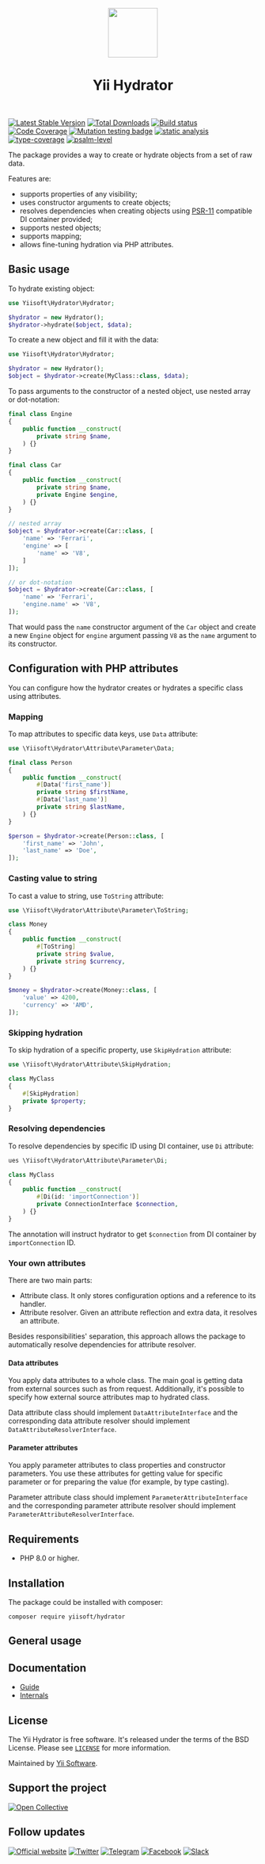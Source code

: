 <p align="center">
    <a href="https://github.com/yiisoft" target="_blank">
        <img src="https://yiisoft.github.io/docs/images/yii_logo.svg" height="100px">
    </a>
    <h1 align="center">Yii Hydrator</h1>
    <br>
</p>

[![Latest Stable Version](https://poser.pugx.org/yiisoft/hydrator/v/stable.png)](https://packagist.org/packages/yiisoft/hydrator)
[![Total Downloads](https://poser.pugx.org/yiisoft/hydrator/downloads.png)](https://packagist.org/packages/yiisoft/hydrator)
[![Build status](https://github.com/yiisoft/hydrator/workflows/build/badge.svg)](https://github.com/yiisoft/hydrator/actions?query=workflow%3Abuild)
[![Code Coverage](https://codecov.io/gh/yiisoft/hydrator/branch/master/graph/badge.svg)](https://codecov.io/gh/yiisoft/hydrator)
[![Mutation testing badge](https://img.shields.io/endpoint?style=flat&url=https%3A%2F%2Fbadge-api.stryker-mutator.io%2Fgithub.com%2Fyiisoft%2Fhydrator%2Fmaster)](https://dashboard.stryker-mutator.io/reports/github.com/yiisoft/hydrator/master)
[![static analysis](https://github.com/yiisoft/hydrator/workflows/static%20analysis/badge.svg)](https://github.com/yiisoft/hydrator/actions?query=workflow%3A%22static+analysis%22)
[![type-coverage](https://shepherd.dev/github/yiisoft/hydrator/coverage.svg)](https://shepherd.dev/github/yiisoft/hydrator)
[![psalm-level](https://shepherd.dev/github/yiisoft/hydrator/level.svg)](https://shepherd.dev/github/yiisoft/hydrator)

The package provides a way to create or hydrate objects from a set of raw data.

Features are:

- supports properties of any visibility;
- uses constructor arguments to create objects;
- resolves dependencies when creating objects using [PSR-11](http://www.php-fig.org/psr/psr-11/) compatible DI container
  provided;
- supports nested objects;
- supports mapping;
- allows fine-tuning hydration via PHP attributes.

## Basic usage

To hydrate existing object:

```php
use Yiisoft\Hydrator\Hydrator;

$hydrator = new Hydrator();
$hydrator->hydrate($object, $data);
```

To create a new object and fill it with the data: 

```php
use Yiisoft\Hydrator\Hydrator;

$hydrator = new Hydrator();
$object = $hydrator->create(MyClass::class, $data);
```

To pass arguments to the constructor of a nested object, use nested array or dot-notation:

```php
final class Engine
{
    public function __construct(
        private string $name,
    ) {}
}

final class Car
{
    public function __construct(
        private string $name,
        private Engine $engine,
    ) {}
}

// nested array
$object = $hydrator->create(Car::class, [
    'name' => 'Ferrari',
    'engine' => [
        'name' => 'V8',
    ]
]);

// or dot-notation
$object = $hydrator->create(Car::class, [
    'name' => 'Ferrari',
    'engine.name' => 'V8',
]);
```

That would pass the `name` constructor argument of the `Car` object and create a new `Engine` object for `engine`
argument passing `V8` as the `name` argument to its constructor.

## Configuration with PHP attributes

You can configure how the hydrator creates or hydrates a specific class using attributes. 

### Mapping 

To map attributes to specific data keys, use `Data` attribute:

```php
use \Yiisoft\Hydrator\Attribute\Parameter\Data;

final class Person
{
    public function __construct(
        #[Data('first_name')]
        private string $firstName,
        #[Data('last_name')]
        private string $lastName,
    ) {}
}

$person = $hydrator->create(Person::class, [
    'first_name' => 'John',
    'last_name' => 'Doe',
]);
```

### Casting value to string

To cast a value to string, use `ToString` attribute:

```php
use \Yiisoft\Hydrator\Attribute\Parameter\ToString;

class Money
{
    public function __construct(
        #[ToString]
        private string $value,
        private string $currency,
    ) {}
}

$money = $hydrator->create(Money::class, [
    'value' => 4200,
    'currency' => 'AMD',
]);
```

### Skipping hydration

To skip hydration of a specific property, use `SkipHydration` attribute:

```php
use \Yiisoft\Hydrator\Attribute\SkipHydration;

class MyClass
{
    #[SkipHydration]
    private $property;
}
```

### Resolving dependencies

To resolve dependencies by specific ID using DI container, use `Di` attribute:

```php
ues \Yiisoft\Hydrator\Attribute\Parameter\Di;

class MyClass
{
    public function __construct(
        #[Di(id: 'importConnection')]
        private ConnectionInterface $connection,
    ) {}
}
```

The annotation will instruct hydrator to get `$connection` from DI container by `importConnection` ID.

### Your own attributes

There are two main parts:

- Attribute class.
  It only stores configuration options and a reference to its handler.
- Attribute resolver.
  Given an attribute reflection and extra data, it resolves an attribute.

Besides responsibilities' separation,
this approach allows the package to automatically resolve dependencies for attribute resolver.

#### Data attributes

You apply data attributes to a whole class.
The main goal is getting data from external sources such as from request.
Additionally, it's possible to specify how external source attributes map to hydrated class.

Data attribute class should implement `DataAttributeInterface` and the corresponding data attribute resolver should
implement `DataAttributeResolverInterface`.

#### Parameter attributes

You apply parameter attributes to class properties and constructor parameters.
You use these attributes for getting value for specific parameter or for preparing the value
(for example, by type casting).

Parameter attribute class should implement `ParameterAttributeInterface` and the corresponding parameter attribute
resolver should implement `ParameterAttributeResolverInterface`.

## Requirements

- PHP 8.0 or higher.

## Installation

The package could be installed with composer:

```shell
composer require yiisoft/hydrator
```

## General usage

## Documentation

- [Guide](docs/guide/en/README.md)
- [Internals](docs/internals.md)

## License

The Yii Hydrator is free software. It's released under the terms of the BSD License.
Please see [`LICENSE`](./LICENSE.md) for more information.

Maintained by [Yii Software](https://www.yiiframework.com/).

## Support the project

[![Open Collective](https://img.shields.io/badge/Open%20Collective-sponsor-7eadf1?logo=open%20collective&logoColor=7eadf1&labelColor=555555)](https://opencollective.com/yiisoft)

## Follow updates

[![Official website](https://img.shields.io/badge/Powered_by-Yii_Framework-green.svg?style=flat)](https://www.yiiframework.com/)
[![Twitter](https://img.shields.io/badge/twitter-follow-1DA1F2?logo=twitter&logoColor=1DA1F2&labelColor=555555?style=flat)](https://twitter.com/yiiframework)
[![Telegram](https://img.shields.io/badge/telegram-join-1DA1F2?style=flat&logo=telegram)](https://t.me/yii3en)
[![Facebook](https://img.shields.io/badge/facebook-join-1DA1F2?style=flat&logo=facebook&logoColor=ffffff)](https://www.facebook.com/groups/yiitalk)
[![Slack](https://img.shields.io/badge/slack-join-1DA1F2?style=flat&logo=slack)](https://yiiframework.com/go/slack)
